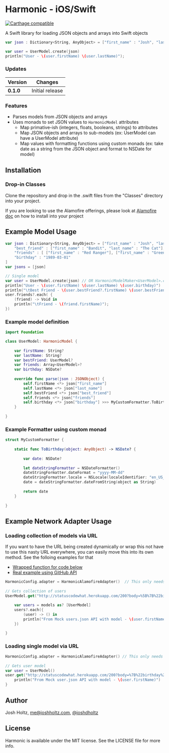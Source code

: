 # Harmonic - iOS/Swift
[![Carthage compatible](https://img.shields.io/badge/Carthage-compatible-4BC51D.svg?style=flat)](https://github.com/Carthage/Carthage)

A Swift library for loading JSON objects and arrays into Swift objects

```swift
var json : Dictionary<String, AnyObject> = ["first_name" : "Josh", "last_name" : "Holtz"];

var user = UserModel.create(json)
println("User - \(user.firstName) \(user.lastName)");
```

### Updates

Version | Changes
--- | ---
**0.1.0** | Initial release

### Features
- Parses models from JSON objects and arrays
- Uses monads to set JSON values to `HarmonicModel` attributes
    - Map primative-ish (integers, floats, booleans, strings) to attributes
    - Map JSON objects and arrays to sub-models (ex: UserModel can have a UserModel attribute)
    - Map values with formatting functions using custom monads (ex: take date as a string from the JSON object and format to NSDate for model)

## Installation

### Drop-in Classes
Clone the repository and drop in the .swift files from the "Classes" directory into your project.

If you are looking to use the Alamofire offerings, please look at [Alamofire doc](https://github.com/Alamofire/Alamofire) on how to install into your project

## Example Model Usage

```swift
var json : Dictionary<String, AnyObject> = ["first_name" : "Josh", "last_name" : "Holtz",
    "best_friend" : ["first_name" : "Bandit", "last_name" : "The Cat"],
    "friends" : [ ["first_name" : "Red Ranger"], ["first_name" : "Green Ranger"] ],
    "birthday" : "1989-03-01"
]
var jsons = [json]

// Single model
var user = UserModel.create(json) // OR HarmonicModelMaker<UserModel>.createModel(json)
println("User - \(user.firstName) \(user.lastName) \(user.birthday)")
println("\tBest Friend - \(user.bestFriend?.firstName) \(user.bestFriend?.lastName)")
user.friends?.each( {
    (friend) -> Void in
    println("\tFriend - \(friend.firstName)");
})
```

### Example model definition

```swift
import Foundation

class UserModel: HarmonicModel {
    
    var firstName: String?
    var lastName: String?
    var bestFriend: UserModel?
    var friends: Array<UserModel>?
    var birthday: NSDate?
    
    override func parse(json : JSONObject) {
        self.firstName <*> json["first_name"]
        self.lastName <*> json["last_name"]
        self.bestFriend <*> json["best_friend"]
        self.friends <*> json["friends"]
        self.birthday <*> json["birthday"] >>> MyCustomFormatter.ToBirthday
    }
    
}
```

### Example Formatter using custom monad

```swift
struct MyCustomFormatter {
    
    static func ToBirthday(object: AnyObject) -> NSDate? {
        
        var date: NSDate?
        
        let dateStringFormatter = NSDateFormatter()
        dateStringFormatter.dateFormat = "yyyy-MM-dd"
        dateStringFormatter.locale = NSLocale(localeIdentifier: "en_US_POSIX")
        date = dateStringFormatter.dateFromString(object as String)
        
        return date
    }
    
}
```

## Example Network Adapter Usage

### Loading collection of models via URL

If you want to have the URL being created dynamically or wrap this not have to use this nasty URL everywhere, you can easily move this into its own method. See the folloing examples for that
- [Wrapped function for code below](https://github.com/RokkinCat/harmonic/blob/master/Harmonic/UserModel.swift#L28)
- [Real example using GitHub API](https://github.com/RokkinCat/harmonic/blob/master/Examples/GithubExample/GithubExample/UserModel.swift#L43)

```swift
HarmonicConfig.adapter = HarmonicAlamofireAdapter()  // This only needs to get done once (probably in AppDelegate)
        
// Gets collection of users
UserModel.get("http://statuscodewhat.herokuapp.com/200?body=%5B%7B%22birthday%22%3A%221989-03-01%22%2C%22first_name%22%3A%22Josh%22%2C%22friends%22%3A%5B%7B%22first_name%22%3A%22Red%2520Ranger%22%7D%2C%7B%22first_name%22%3A%22Green%2520Ranger%22%7D%5D%2C%22last_name%22%3A%22Holtz%22%2C%22best_friend%22%3A%7B%22first_name%22%3A%22Bandit%22%2C%22last_name%22%3A%22The%2520Cat%22%7D%7D%5D") {(request, response, models, error) in
    
    var users = models as? [UserModel]
    users?.each({
        (user) -> () in
        println("From Mock users.json API with model - \(user.firstName)")
    })

}
```

### Loading single model via URL

```swift
HarmonicConfig.adapter = HarmonicAlamofireAdapter() // This only needs to get done once (probably in AppDelegate)
        
// Gets user model
var user = UserModel()
user.get("http://statuscodewhat.herokuapp.com/200?body=%7B%22birthday%22%3A%221989-03-01%22%2C%22first_name%22%3A%22Josh%22%2C%22friends%22%3A%5B%7B%22first_name%22%3A%22Red%2520Ranger%22%7D%2C%7B%22first_name%22%3A%22Green%2520Ranger%22%7D%5D%2C%22last_name%22%3A%22Holtz%22%2C%22best_friend%22%3A%7B%22first_name%22%3A%22Bandit%22%2C%22last_name%22%3A%22The%2520Cat%22%7D%7D") {(request, response, model, error) in
    println("From Mock user.json API with model - \(user.firstName)")
}
```

## Author

Josh Holtz, me@joshholtz.com, [@joshdholtz](https://twitter.com/joshdholtz)

## License

Harmonic is available under the MIT license. See the LICENSE file for more info.
